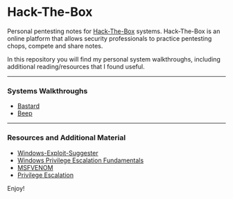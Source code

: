 # Hack-The-Box
 
Personal pentesting notes for [Hack-The-Box](https://www.hackthebox.eu) systems. Hack-The-Box is an online platform that allows security professionals to practice pentesting chops, compete and share notes.

In this repository you will find my personal system walkthroughs, including additional reading/resources that I found useful.

---
### Systems Walkthroughs

* [Bastard](bastard-htb.md)
* [Beep](beep-htb.md)

---
### Resources and Additional Material

* [Windows-Exploit-Suggester](https://github.com/AonCyberLabs/Windows-Exploit-Suggester)
* [Windows Privilege Escalation Fundamentals](https://www.fuzzysecurity.com/tutorials/16.html)
* [MSFVENOM](https://www.offensive-security.com/metasploit-unleashed/Msfvenom/)
* [Privilege Escalation](https://www.offensive-security.com/metasploit-unleashed/privilege-escalation/)

Enjoy!